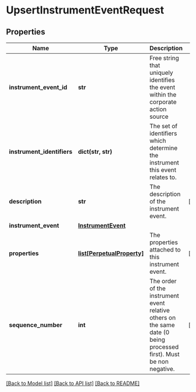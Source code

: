 # UpsertInstrumentEventRequest


## Properties
Name | Type | Description | Notes
------------ | ------------- | ------------- | -------------
**instrument_event_id** | **str** | Free string that uniquely identifies the event within the corporate action source | 
**instrument_identifiers** | **dict(str, str)** | The set of identifiers which determine the instrument this event relates to. | 
**description** | **str** | The description of the instrument event. | [optional] 
**instrument_event** | [**InstrumentEvent**](InstrumentEvent.md) |  | 
**properties** | [**list[PerpetualProperty]**](PerpetualProperty.md) | The properties attached to this instrument event. | [optional] 
**sequence_number** | **int** | The order of the instrument event relative others on the same date (0 being processed first). Must be non negative. | [optional] 

[[Back to Model list]](../README.md#documentation-for-models) [[Back to API list]](../README.md#documentation-for-api-endpoints) [[Back to README]](../README.md)



